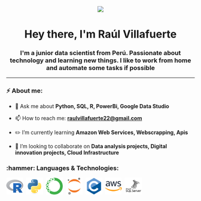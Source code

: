 <div id="header" align = "center">
    <img src="https://media.giphy.com/media/2fQ1Gq3KOpvNs4NTmu/giphy.gif" width = "300"/>
    <h1 align = "center"> Hey there, I'm Raúl Villafuerte</h1>
    <h3 align = "center"> I'm a junior data scientist from Perú. Passionate about technology and learning new things. I like to work from home and automate some tasks                             if possible 
</div>

---

### ⚡ About me:

- 💬 Ask me about **Python, SQL, R, PowerBi, Google Data Studio** 

- 📫 How to reach me: **raulvillafuerte22@gmail.com**

- :pencil2:  I’m currently learning **Amazon Web Services, Webscrapping, Apis**

- 👯  I’m looking to collaborate on **Data analysis projects, Digital innovation projects, Cloud Infrastructure**

<div align="left">
    <h3> :hammer: Languages & Technologies: </h3>
    <div>
        <img src="https://github.com/devicons/devicon/blob/master/icons/r/r-original.svg " title="R" alt ="R"
        width="45" height="45"/>&nbsp;
        <img src="https://github.com/devicons/devicon/blob/master/icons/python/python-original.svg" title="PYTHON" alt ="Python"
        width="45" height="45"/>&nbsp;
        <img src="https://github.com/devicons/devicon/blob/master/icons/anaconda/anaconda-original.svg" title="ANACONDA" alt ="Anaconda"
        width="45" height="45"/>&nbsp;
        <img src="https://github.com/devicons/devicon/blob/master/icons/jupyter/jupyter-original.svg" title="JUPYTER NOTEBOOK" alt ="Jupyter Notebook"
        width="45" height="45"/>&nbsp;
        <img src="https://github.com/devicons/devicon/blob/master/icons/c/c-original.svg" title="C++" alt ="C++"
        width="45" height="45"/>&nbsp;
        <img src="https://github.com/devicons/devicon/blob/master/icons/amazonwebservices/amazonwebservices-original-wordmark.svg" title="AWS" alt ="Aws"
        width="45" height="45"/>&nbsp; 
        <img src="https://github.com/devicons/devicon/blob/master/icons/microsoftsqlserver/microsoftsqlserver-plain-wordmark.svg" title="SQL Server" alt ="SQL"
        width="45" height="45"/>&nbsp;
       
        
<!--
**RVillafuerte22/RVillafuerte22** is a ✨ _special_ ✨ repository because its `README.md` (this file) appears on your GitHub profile.

Here are some ideas to get you started:

- 🔭 I’m currently working on ...
- 🌱 I’m currently learning ...
- 👯 I’m looking to collaborate on ...
- 🤔 I’m looking for help with ...
- 💬 Ask me about ...
- 📫 How to reach me: ...
- 😄 Pronouns: ...
- ⚡ Fun fact: ...
-->
